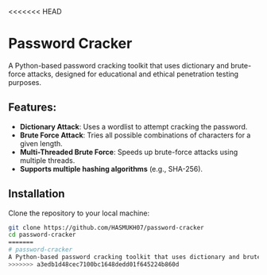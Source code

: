 <<<<<<< HEAD
# Password Cracker

A Python-based password cracking toolkit that uses dictionary and brute-force attacks, designed for educational and ethical penetration testing purposes.

## Features:
- **Dictionary Attack**: Uses a wordlist to attempt cracking the password.
- **Brute Force Attack**: Tries all possible combinations of characters for a given length.
- **Multi-Threaded Brute Force**: Speeds up brute-force attacks using multiple threads.
- **Supports multiple hashing algorithms** (e.g., SHA-256).

## Installation

Clone the repository to your local machine:

```bash
git clone https://github.com/HASMUKH07/password-cracker
cd password-cracker
=======
# password-cracker
A Python-based password cracking toolkit that uses dictionary and brute-force attacks.
>>>>>>> a3edb1d48cec7100bc1648dedd01f645224b860d
